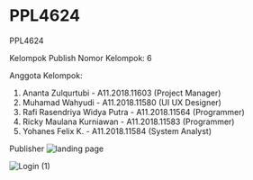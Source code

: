 
# PPL4624
PPL4624

Kelompok Publish
Nomor Kelompok: 6

Anggota Kelompok:
1. Ananta Zulqurtubi - A11.2018.11603 (Project Manager)
2. Muhamad Wahyudi - A11.2018.11580 (UI UX Designer)
3. Rafi Rasendriya Widya Putra - A11.2018.11564 (Programmer)
4. Ricky Maulana Kurniawan - A11.2018.11583 (Programmer)
5. Yohanes Felix K. - A11.2018.11584 (System Analyst)

Publisher
![landing page](https://user-images.githubusercontent.com/67576137/120670532-b6840a80-c4ba-11eb-965d-efb6289c2112.png)

![Login (1)](https://user-images.githubusercontent.com/80331860/120671820-f3043600-c4bb-11eb-8f6c-6e473cef91aa.png)
